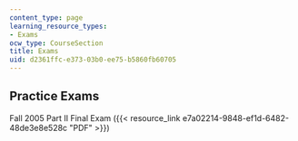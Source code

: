 ```yaml
---
content_type: page
learning_resource_types:
- Exams
ocw_type: CourseSection
title: Exams
uid: d2361ffc-e373-03b0-ee75-b5860fb60705
---
```


Practice Exams
--------------

Fall 2005 Part II Final Exam ({{< resource_link e7a02214-9848-ef1d-6482-48de3e8e528c "PDF" >}})